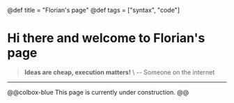 @def title = "Florian's page"
@def tags = ["syntax", "code"]

# Hi there and welcome to Florian's page


> **Ideas are cheap, execution matters!**
> \\
> -- Someone on the internet

---


@@colbox-blue
This page is currently under construction.
@@


<!-- \tableofcontents [> you can use \toc as well <] -->


<!-- This section is meant as a refresher if you're new to Franklin. -->
<!-- Have a look at both how the website renders and the corresponding markdown (`index.md`). -->
<!-- Modify at will to get a feeling for how things work! -->
<!--  -->
<!-- Ps: if you want to modify the header or footer or the general look of the website, adjust the files in -->
<!-- * `src/_css/` and -->
<!-- * `src/_html_parts/`. -->
<!--  -->
<!-- ## The base with Markdown -->
<!--  -->
<!-- The [standard markdown syntax](https://github.com/adam-p/markdown-here/wiki/Markdown-Cheatsheet) can be used such as titles using `#`, lists: -->
<!--  -->
<!-- * element with **bold** -->
<!-- * element with _emph_ -->
<!--  -->
<!-- or code-blocks `inline` or with highlighting (note the `@def hascode = true` in the source to allow [highlight.js](https://highlightjs.org/) to do its job): -->
<!--  -->
<!-- ```julia -->
<!-- abstract type Point end -->
<!-- struct PointR2{T<:Real} <: Point -->
<!--     x::T -->
<!--     y::T -->
<!-- end -->
<!-- struct PointR3{T<:Real} <: Point -->
<!--     x::T -->
<!--     y::T -->
<!--     z::T -->
<!-- end -->
<!-- function len(p::T) where T<:Point -->
<!--   sqrt(sum(getfield(p, η)^2 for η ∈ fieldnames(T))) -->
<!-- end -->
<!-- ``` -->
<!--  -->
<!-- You can also quote stuff -->
<!--  -->
<!-- > You must have chaos within you to ... -->
<!--  -->
<!-- or have tables: -->
<!--  -->
<!-- | English         | Mandarin   | -->
<!-- | --------------- | ---------- | -->
<!-- | winnie the pooh | 维尼熊      | -->
<!--  -->
<!-- Note that you may have to do a bit of CSS-styling to get these elements to look the way you want them (the same holds for the whole page in fact). -->
<!--  -->
<!-- ### Symbols and html entities -->
<!--  -->
<!-- If you want a dollar sign you have to escape it like so: \$, you can also use html entities like so: &rarr; or &pi; or, if you're using Juno for instance, you can use `\pi[TAB]` to insert the symbol as is: π (it will be converted to a html entity).[^1] -->
<!--  -->
<!-- If you want to show a backslash, just use it like so: \ ; if you want to force a line break, use a ` \\ ` like \\ so (this is on a new line).[^blah] -->
<!--  -->
<!-- If you want to show a backtick, escape it like so: \` and if you want to show a tick in inline code use double backticks like ``so ` ...``. -->
<!--  -->
<!-- Footnotes are nice too: -->
<!--  -->
<!-- [^1]: this is the text for the first footnote, you can style all this looking at `.fndef` elements; note that the whole footnote definition is _expected to be on the same line_. -->
<!-- [^blah]: and this is a longer footnote with some blah from veggie ipsum: turnip greens yarrow ricebean rutabaga endive cauliflower sea lettuce kohlrabi amaranth water spinach avocado daikon napa cabbage asparagus winter purslane kale. Celery potato scallion desert raisin horseradish spinach carrot soko. -->
<!--  -->
<!-- ## Basic Franklin extensions -->
<!--  -->
<!-- ### Divs -->
<!--  -->
<!-- It is sometimes useful to have a short way to make a part of the page belong to a div so that it can be styled separately. -->
<!-- You can do this easily with Franklin by using `@@divname ... @@`. -->
<!-- For instance, you could want a blue background behind some text. -->
<!--  -->
<!-- @@colbox-blue -->
<!-- Here we go! (this is styled in the css sheet with name "colbox-blue"). -->
<!-- @@ -->
<!--  -->
<!-- Since it's just a `<div>` block, you can put this construction wherever you like and locally style your text. -->
<!--  -->
<!-- ### LaTeX and Maths -->
<!--  -->
<!-- Essentially three things are imitated from LaTeX -->
<!--  -->
<!-- 1. you can introduce definitions using `\newcommand` -->
<!-- 1. you can use hyper-references with `\eqref`, `\cite`, ... -->
<!-- 1. you can show nice maths (via KaTeX) -->
<!--  -->
<!-- The definitions can be introduced in the page or in the `config.md` (in which case they're available everywhere as opposed to just in that page). -->
<!-- For instance, the commands `\scal` and `\R` are defined in the config file (see `src/config.md`) and can directly be used whereas the command `\E` is defined below (and therefore only available on this page): -->
<!--  -->
<!-- \newcommand{\E}[1]{\mathbb E\left[#1\right]} -->
<!--  -->
<!-- Now we can write something like -->
<!--  -->
<!-- $$  \varphi(\E{X}) \le \E{\varphi(X)}. \label{equation blah} $$ -->
<!--  -->
<!-- since we've given it the label `\label{equation blah}`, we can refer it like so: \eqref{equation blah} which can be convenient for pages that are math-heavy. -->
<!--  -->
<!-- In a similar vein you can cite references that would be at the bottom of the page: \citep{noether15, bezanson17}. -->
<!--  -->
<!-- **Note**: the LaTeX commands you define can also incorporate standard markdown (though not in a math environment) so for instance let's define a silly `\bolditalic` command. -->
<!--  -->
<!-- \newcommand{\bolditalic}[1]{_**!#1**_} [>_ ignore this comment, it helps atom to not get confused by the trailing underscore when highlighting the code but is not necessary.<] -->
<!--  -->
<!-- and use it \bolditalic{here for example}. -->
<!--  -->
<!-- Here's another quick one, a command to change the color: -->
<!--  -->
<!-- \newcommand{\col}[2]{~~~<span style="color:~~~#1~~~">~~~!#2~~~</span>~~~} -->
<!--  -->
<!-- This is \col{blue}{in blue} or \col{#bf37bc}{in #bf37bc}. -->
<!--  -->
<!-- ### A quick note on whitespaces -->
<!--  -->
<!-- For most commands you will use `#k` to refer to the $k$-th argument as in LaTeX. -->
<!-- In order to reduce headaches, this forcibly introduces a whitespace on the left of whatever is inserted which, usually, changes nothing visible (e.g. in a math settings). -->
<!-- However there _may be_ situations where you do not want this to happen and you know that the insertion will not clash with anything else. -->
<!-- In that case, you should simply use `!#k` which will not introduce that whitespace. -->
<!-- It's probably easier to see this in action: -->
<!--  -->
<!-- \newcommand{\pathwith}[1]{`/usr/local/bin/#1`} -->
<!-- \newcommand{\pathwithout}[1]{`/usr/local/bin/!#1`} -->
<!--  -->
<!-- * with: \pathwith{script.jl}, there's a whitespace you don't want 🚫 -->
<!-- * without: \pathwithout{script.jl} here there isn't ✅ -->
<!--  -->
<!-- ### Raw HTML -->
<!--  -->
<!-- You can include raw HTML by just surrounding a block with `~~~`. -->
<!-- Not much more to add. -->
<!-- This may be useful for local custom layouts like having a photo next to a text in a specific way. -->
<!--  -->
<!-- ~~~ -->
<!-- <div class="row"> -->
<!--   <div class="container"> -->
<!--     <img class="left" src="/assets/rndimg.jpg"> -->
<!--     <p> -->
<!--     Marine iguanas are truly splendid creatures. They're found on the Gálapagos islands, have skin that basically acts as a solar panel, can swim and may have the ability to adapt their body size depending on whether there's food or not. -->
<!--     </p> -->
<!--     <p> -->
<!--     Evolution is cool. -->
<!--     </p> -->
<!--     <div style="clear: both"></div>       -->
<!--   </div> -->
<!-- </div> -->
<!-- ~~~ -->
<!--  -->
<!-- **Note 1**: again, entire such blocks can be made into latex-like commands via `\newcommand{\mynewblock}[1]{...}`. -->
<!--  -->
<!-- **Note 2**: whatever is in a raw HTML block is *not* further processed (so you can't have LaTeX in there for instance). A partial way around this is to use `@@...` blocks which *will* be recursively parsed. The following code gives the same result as above with the small difference that there is LaTeX being processed in the inner div. -->
<!--  -->
<!-- @@row -->
<!-- @@container -->
<!-- @@left ![](/assets/rndimg.jpg) @@ -->
<!-- @@ -->
<!-- Marine iguanas are **truly splendid** creatures. They're not found in equations like $\exp(-i\pi)+1$. But they're still quite cool. -->
<!-- ~~~ -->
<!-- <div style="clear: both"></div> -->
<!-- ~~~ -->
<!-- @@ -->
<!--  -->
<!-- ## Pages and structure -->
<!--  -->
<!-- Here are a few empty pages connecting to the menu links to show where files can go and the resulting paths. (It's probably best if you look at the source folder for this). -->
<!--  -->
<!-- * [menu 1](/menu1/) -->
<!-- * [menu 2](/menu2/) -->
<!-- * [menu 3](/menu3/) -->
<!--  -->
<!-- ## References (not really) -->
<!--  -->
<!-- * \biblabel{noether15}{Noether (1915)} **Noether**,  Körper und Systeme rationaler Funktionen, 1915. -->
<!-- * \biblabel{bezanson17}{Bezanson et al. (2017)} **Bezanson**, **Edelman**, **Karpinski** and **Shah**, [Julia: a fresh approach to numerical computing](https://julialang.org/research/julia-fresh-approach-BEKS.pdf), SIAM review 2017. -->
<!--  -->
<!-- ## Header and Footer -->
<!--  -->
<!-- As you can see here at the bottom of the page, there is a footer which you may want on all pages but for instance you may want the date of last modification to be displayed. -->
<!-- In a fashion heavily inspired by [Hugo](https://gohugo.io), you can write things like -->
<!--  -->
<!-- ```html -->
<!-- Last modified: {{ fill fd_mtime }}. -->
<!-- ``` -->
<!--  -->
<!-- (cf. `src/_html_parts/page_foot.html`) which will then replace these braces with the content of a dictionary of variables at the key `fd_mtime`. -->
<!-- This dictionary of variables is accessed locally by pages through `@def varname = value` and globally through the `config.md` page via the same syntax. -->
<!--  -->
<!-- There's a few other such functions of the form `{{fname p₁ p₂}}` as well as support for conditional blocks. If you wander through the `src/_html_parts/` folder and its content, you should be able to see those in action. -->
